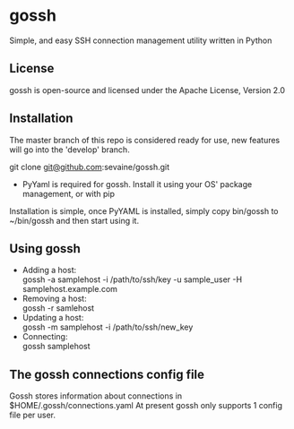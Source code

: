 gossh
=====

Simple, and easy SSH connection management utility written in Python

License
-------

gossh is open-source and licensed under the Apache License, Version 2.0

Installation
------------

The master branch of this repo is considered ready for use, new features will go into the 'develop' branch.

git clone git@github.com:sevaine/gossh.git

- PyYaml is required for gossh.  Install it using your OS' package management, or with pip

Installation is simple, once PyYAML is installed, simply copy bin/gossh to ~/bin/gossh and then start using it.

Using gossh
-----------

- Adding a host:    
   gossh -a samplehost -i /path/to/ssh/key -u sample_user -H samplehost.example.com
- Removing a host:  
   gossh -r samlehost
- Updating a host:   
   gossh -m samplehost -i /path/to/ssh/new_key
- Connecting:       
   gossh samplehost

The gossh connections config file
---------------------------------

Gossh stores information about connections in $HOME/.gossh/connections.yaml
At present gossh only supports 1 config file per user.  
